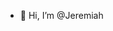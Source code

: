 - 👋 Hi, I’m @Jeremiah


<!---
jery10/jery10 is a ✨ special ✨ repository because its `README.md` (this file) appears on your GitHub profile.
You can click the Preview link to take a look at your changes.
--->
